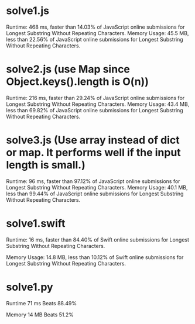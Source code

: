 # solve1.js

Runtime: 468 ms, faster than 14.03% of JavaScript online submissions for Longest Substring Without Repeating Characters.
Memory Usage: 45.5 MB, less than 22.56% of JavaScript online submissions for Longest Substring Without Repeating Characters.

# solve2.js (use Map since Object.keys().length is O(n)) 

Runtime: 216 ms, faster than 29.24% of JavaScript online submissions for Longest Substring Without Repeating Characters.
Memory Usage: 43.4 MB, less than 69.82% of JavaScript online submissions for Longest Substring Without Repeating Characters.

# solve3.js (Use array instead of dict or map. It performs well if the input length is small.)

Runtime: 96 ms, faster than 97.12% of JavaScript online submissions for Longest Substring Without Repeating Characters.
Memory Usage: 40.1 MB, less than 99.44% of JavaScript online submissions for Longest Substring Without Repeating Characters.

# solve1.swift

Runtime: 16 ms, faster than 84.40% of Swift online submissions for Longest Substring Without Repeating Characters.

Memory Usage: 14.8 MB, less than 10.12% of Swift online submissions for Longest Substring Without Repeating Characters.

# solve1.py

Runtime 71 ms Beats 88.49%

Memory 14 MB Beats 51.2%

